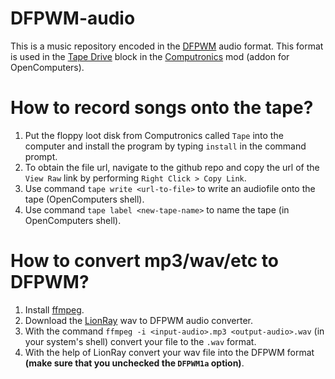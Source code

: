 DFPWM-audio
===========

This is a music repository encoded in the [DFPWM](https://wiki.vexatos.com/dfpwm) audio format. This format is used in the [Tape Drive](https://ftb.fandom.com/wiki/Tape_Drive) block in the [Computronics](https://ftb.fandom.com/wiki/Computronics) mod (addon for OpenComputers).

# How to record songs onto the tape?
1. Put the floppy loot disk from Computronics called `Tape` into the computer and install the program by typing `install` in the command prompt.
2. To obtain the file url, navigate to the github repo and copy the url of the `View Raw` link by performing `Right Click > Copy Link`.
3. Use command `tape write <url-to-file>` to write an audiofile onto the tape (OpenComputers shell).
4. Use command `tape label <new-tape-name>` to name the tape (in OpenComputers shell).

# How to convert mp3/wav/etc to DFPWM?
1. Install [ffmpeg](https://www.ffmpeg.org/).
2. Download the [LionRay](https://github.com/BlueAmulet/LionRay) wav to DFPWM audio converter.
3. With the command `ffmpeg -i <input-audio>.mp3 <output-audio>.wav` (in your system's shell) convert your file to the `.wav` format.
4. With the help of LionRay convert your wav file into the DFPWM format **(make sure that you unchecked the `DFPWM1a` option)**.
